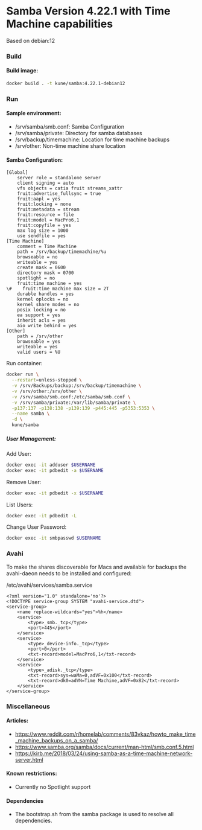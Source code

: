 # Samba Version 4.22.1 with Time Machine capabilities
Based on debian:12

### Build

#### Build image: 
```bash
docker build . -t kune/samba:4.22.1-debian12
```

### Run

#### Sample environment: 
- /srv/samba/smb.conf: Samba Configuration
- /srv/samba/private: Directory for samba databases
- /srv/backup/timemachine: Location for time machine backups
- /srv/other: Non-time machine share location

#### Samba Configuration: 
```
[Global]
    server role = standalone server
    client signing = auto
    vfs objects = catia fruit streams_xattr
    fruit:advertise_fullsync = true
    fruit:aapl = yes
    fruit:locking = none
    fruit:metadata = stream
    fruit:resource = file
    fruit:model = MacPro6,1
    fruit:copyfile = yes
    max log size = 1000
    use sendfile = yes
[Time Machine]
    comment = Time Machine
    path = /srv/backup/timemachine/%u
    browseable = no
    writeable = yes
    create mask = 0600
    directory mask = 0700
    spotlight = no
    fruit:time machine = yes
\#    fruit:time machine max size = 2T
    durable handles = yes
    kernel oplocks = no
    kernel share modes = no
    posix locking = no
    ea support = yes
    inherit acls = yes
    aio write behind = yes
[Other]
    path = /srv/other
    browseable = yes
    writeable = yes
    valid users = %U
```

Run container:
```bash
docker run \
  --restart=unless-stopped \
  -v /srv/Backups/backup:/srv/backup/timemachine \
  -v /srv/other:/srv/other \
  -v /srv/samba/smb.conf:/etc/samba/smb.conf \
  -v /srv/samba/private:/var/lib/samba/private \
  -p137:137 -p138:138 -p139:139 -p445:445 -p5353:5353 \
  --name samba \
  -d \
  kune/samba
```

##### User Management: 
Add User: 
```bash
docker exec -it adduser $USERNAME
docker exec -it pdbedit -a $USERNAME
```

Remove User: 
```bash
docker exec -it pdbedit -x $USERNAME
```

List Users: 
```bash
docker exec -it pdbedit -L
```

Change User Password: 
```bash
docker exec -it smbpasswd $USERNAME
```


### Avahi
To make the shares discoverable for Macs and available for backups the avahi-daeon needs to be installed and configured: 

/etc/avahi/services/samba.service
```
<?xml version="1.0" standalone='no'?>
<!DOCTYPE service-group SYSTEM "avahi-service.dtd">
<service-group>
	<name replace-wildcards="yes">%h</name>
	<service>
		<type>_smb._tcp</type>
		<port>445</port>
	</service>
	<service>
		<type>_device-info._tcp</type>
		<port>0</port>
		<txt-record>model=MacPro6,1</txt-record>
	</service>
	<service>
		<type>_adisk._tcp</type>
		<txt-record>sys=waMa=0,adVF=0x100</txt-record>
		<txt-record>dk0=adVN=Time Machine,adVF=0x82</txt-record>
	</service>
</service-group>
``` 

### Miscellaneous

#### Articles: 
- https://www.reddit.com/r/homelab/comments/83vkaz/howto_make_time_machine_backups_on_a_samba/
- https://www.samba.org/samba/docs/current/man-html/smb.conf.5.html
- https://kirb.me/2018/03/24/using-samba-as-a-time-machine-network-server.html

#### Known restrictions:
- Currently no Spotlight support

#### Dependencies
- The bootstrap.sh from the samba package is used to resolve all dependencies.
